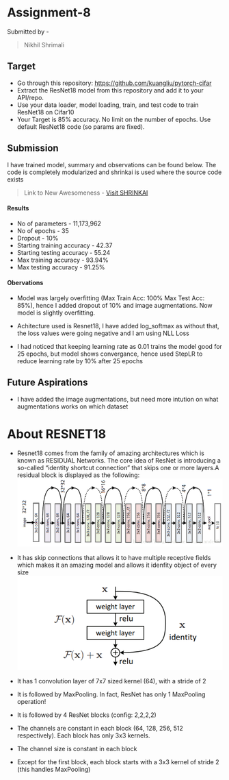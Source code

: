 # Assignment-8

 Submitted by -
> Nikhil Shrimali

## Target  
- Go through this repository: https://github.com/kuangliu/pytorch-cifar
- Extract the ResNet18 model from this repository and add it to your API/repo. 
- Use your data loader, model loading, train, and test code to train ResNet18 on Cifar10
- Your Target is 85% accuracy. No limit on the number of epochs. Use default ResNet18 code (so params are fixed). 

## Submission

I have trained model, summary and observations can be found below.
The code is completely modularized and shrinkai is used where the source code exists

> Link to New Awesomeness - <a href= "https://github.com/nikshrimali/shrinkai"> Visit SHRINKAI</a>

#### Results

- No of parameters - 11,173,962
- No of epochs - 35
- Dropout - 10%
- Starting training accuracy - 42.37
- Starting testing accuracy - 55.24
- Max training accuracy - 93.94%
- Max testing accuracy - 91.25%

#### Obervations

- Model was largely overfitting (Max Train Acc: 100% Max Test Acc: 85%), hence I added dropout of 10% and image augmentations. Now model is slightly overfitting.

- Achitecture used is Resnet18, I have added log_softmax as without that, the loss values were going negative and I am using NLL Loss

- I had noticed that keeping learning rate as 0.01 trains the model good for 25 epochs, but model shows convergance, hence used StepLR to reduce learning rate by 10% after 25 epochs

## Future Aspirations

- I have added the image augmentations, but need more intution on what augmentations works on which dataset

# About RESNET18

- Resnet18 comes from the family of amazing architectures which is known as RESIDUAL Networks. The core idea of ResNet is introducing a so-called “identity shortcut connection” that skips one or more layers.A residual block is displayed as the following:
![Resnet18 Arch](./assets/resnet_arch.PNG)

- It has skip connections that allows it to have multiple receptive fields which makes it an amazing model and allows it idenfity object of every size
![Residual Block](./assets/residual-block.PNG)

- It has 1 convolution layer of 7x7 sized kernel (64), with a stride of 2
- It is followed by MaxPooling. In fact, ResNet has only 1 MaxPooling operation!
- It is followed by 4 ResNet blocks (config: 2,2,2,2)
- The channels are constant in each block (64, 128, 256, 512 respectively). Each block has only 3x3 kernels.
- The channel size is constant in each block
- Except for the first block, each block starts with a 3x3 kernel of stride 2 (this handles MaxPooling)
